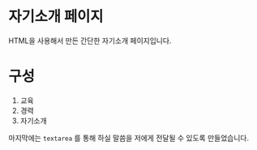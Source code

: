# 자기소개  페이지

HTML을 사용해서 만든 간단한 자기소개 페이지입니다.

# 구성
1. 교육
2. 경력
3. 자기소개

마지막에는 ```textarea``` 를 통해 하실 말씀을 저에게 전달될 수 있도록 만들었습니다.
